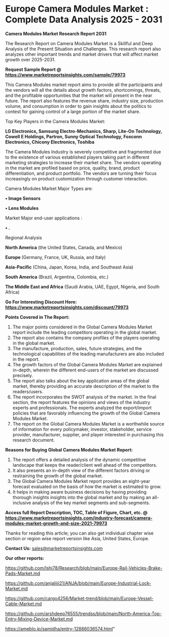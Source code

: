 # Europe Camera Modules Market : Complete Data Analysis 2025 - 2031

<strong>Camera Modules Market Research Report 2031</strong>

The Research Report on Camera Modules Market is a Skillful and Deep Analysis of the Present Situation and Challenges. This research report also analyzes other important trends and market drivers that will affect market growth over 2025-2031.

<strong>Request Sample Report @ <a href=https://www.marketreportsinsights.com/sample/79973>https://www.marketreportsinsights.com/sample/79973</a></strong>

This Camera Modules market report aims to provide all the participants and the vendors will all the details about growth factors, shortcomings, threats, and the profitable opportunities that the market will present in the near future. The report also features the revenue share, industry size, production volume, and consumption in order to gain insights about the politics to contest for gaining control of a large portion of the market share.

Top Key Players in the Camera Modules Market:

<strong>LG Electronics, Samsung Electro-Mechanics, Sharp, Lite-On Technology, Cowell E Holdings, Partron, Sunny Optical Technology, Foxconn Electronics, Chicony Electronics, Toshiba</strong>

The Camera Modules Industry is severely competitive and fragmented due to the existence of various established players taking part in different marketing strategies to increase their market share. The vendors operating in the market are profiled based on price, quality, brand, product differentiation, and product portfolio. The vendors are turning their focus increasingly on product customization through customer interaction.

Camera Modules Market Major Types are:

<strong>• Image Sensors

• Lens Modules</strong>

Market Major end-user applications :

<strong>• .</strong>

Regional Analysis

</u><strong><b>North America</b></strong> (the United States, Canada, and Mexico)

<strong><b>Europe </b></strong>(Germany, France, UK, Russia, and Italy)

<strong><b>Asia-Pacific</b></strong> (China, Japan, Korea, India, and Southeast Asia)

<strong><b>South America</b></strong> (Brazil, Argentina, Colombia, etc.)

<strong><b>The Middle East and Africa</b></strong> (Saudi Arabia, UAE, Egypt, Nigeria, and South Africa)

<strong>Go For Interesting Discount Here: <a href=https://www.marketreportsinsights.com/discount/79973>https://www.marketreportsinsights.com/discount/79973</a></strong>

<strong>Points Covered in The Report:</strong>
<ol>
  <li>The major points considered in the Global Camera Modules Market report include the leading competitors operating in the global market.</li>
  <li>The report also contains the company profiles of the players operating in the global market.</li>
  <li>The manufacture, production, sales, future strategies, and the technological capabilities of the leading manufacturers are also included in the report.</li>
  <li>The growth factors of the Global Camera Modules Market are explained in-depth, wherein the different end-users of the market are discussed precisely.</li>
  <li>The report also talks about the key application areas of the global market, thereby providing an accurate description of the market to the readers/users.</li>
  <li>The report incorporates the SWOT analysis of the market. In the final section, the report features the opinions and views of the industry experts and professionals. The experts analyzed the export/import policies that are favorably influencing the growth of the Global Camera Modules Market.</li>
  <li>The report on the Global Camera Modules Market is a worthwhile source of information for every policymaker, investor, stakeholder, service provider, manufacturer, supplier, and player interested in purchasing this research document.</li>
</ol>
<strong>Reasons for Buying Global Camera Modules Market Report:</strong>

<ol>
  <li>The report offers a detailed analysis of the dynamic competitive landscape that keeps the reader/client well ahead of the competitors.</li>
  <li>It also presents an in-depth view of the different factors driving or restraining the growth of the global market.</li>
  <li>The Global Camera Modules Market report provides an eight-year forecast evaluated on the basis of how the market is estimated to grow.</li>
  <li>It helps in making aware business decisions by having providing thorough insights insights into the global market and by making an all-inclusive analysis of the key market segments and sub-segments.</li>
</ol>
<strong>Access full Report Description, TOC, Table of Figure, Chart, etc. @ <a href=https://www.marketreportsinsights.com/industry-forecast/camera-modules-market-growth-and-size-2021-79973>https://www.marketreportsinsights.com/industry-forecast/camera-modules-market-growth-and-size-2021-79973</a></strong>


Thanks for reading this article; you can also get individual chapter wise section or region wise report version like Asia, United States, Europe.

<strong>Contact Us:</strong>
sales@marketreportsinsights.com

<strong>Our other reports:</strong>

<a href=https://github.com/Ishi78/Research/blob/main/Europe-Rail-Vehicles-Brake-Pads-Market.md>https://github.com/Ishi78/Research/blob/main/Europe-Rail-Vehicles-Brake-Pads-Market.md</a>

<a href=https://github.com/anjaliiii21/ANJA/blob/main/Europe-Industrial-Lock-Market.md>https://github.com/anjaliiii21/ANJA/blob/main/Europe-Industrial-Lock-Market.md</a>

<a href=https://github.com/cargo4256/Market-trend/blob/main/Europe-Vessel-Cable-Market.md>https://github.com/cargo4256/Market-trend/blob/main/Europe-Vessel-Cable-Market.md</a>

<a href=https://github.com/arshdeep76555/trendss/blob/main/North-America-Top-Entry-Mixing-Device-Market.md>https://github.com/arshdeep76555/trendss/blob/main/North-America-Top-Entry-Mixing-Device-Market.md</a>

<a href=https://ameblo.jp/samidha/entry-12886036574.html>https://ameblo.jp/samidha/entry-12886036574.html</a>"
